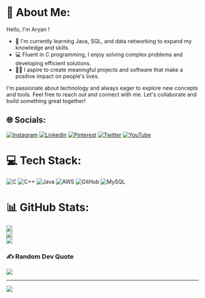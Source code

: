 # 💫 About Me:

Hello, I'm Aryan !

- 🌱 I'm currently learning Java, SQL, and data networking to expand my knowledge and skills.
- 💻 Fluent in C programming, I enjoy solving complex problems and developing efficient solutions.
- 👨‍💻 I aspire to create meaningful projects and software that make a positive impact on people's lives.

I'm passionate about technology and always eager to explore new concepts and tools. 
Feel free to reach out and connect with me. Let's collaborate and build something great together!



## 🌐 Socials:
[![Instagram](https://img.shields.io/badge/Instagram-%23E4405F.svg?logo=Instagram&logoColor=white)](https://instagram.com/thegurjararyan) [![LinkedIn](https://img.shields.io/badge/LinkedIn-%230077B5.svg?logo=linkedin&logoColor=white)](https://linkedin.com/in/thegurjararyan) [![Pinterest](https://img.shields.io/badge/Pinterest-%23E60023.svg?logo=Pinterest&logoColor=white)](https://pinterest.com/thegurjararyan) [![Twitter](https://img.shields.io/badge/Twitter-%231DA1F2.svg?logo=Twitter&logoColor=white)](https://twitter.com/thegurjararyan) [![YouTube](https://img.shields.io/badge/YouTube-%23FF0000.svg?logo=YouTube&logoColor=white)](https://youtube.com/@thegurjararyan2) 

# 💻 Tech Stack:
![C](https://img.shields.io/badge/c-%2300599C.svg?style=plastic&logo=c&logoColor=white) ![C++](https://img.shields.io/badge/c++-%2300599C.svg?style=plastic&logo=c%2B%2B&logoColor=white) ![Java](https://img.shields.io/badge/java-%23ED8B00.svg?style=plastic&logo=java&logoColor=white) ![AWS](https://img.shields.io/badge/AWS-%23FF9900.svg?style=plastic&logo=amazon-aws&logoColor=white) ![GitHub](https://img.shields.io/badge/GitHub-%23121011.svg?style=plastic&logo=github&logoColor=white) ![MySQL](https://img.shields.io/badge/mysql-%2300f.svg?style=plastic&logo=mysql&logoColor=white)
# 📊 GitHub Stats:
![](https://github-readme-stats.vercel.app/api?username=thegurjararyan&theme=dark&hide_border=false&include_all_commits=false&count_private=false)<br/>
![](https://github-readme-streak-stats.herokuapp.com/?user=thegurjararyan&theme=dark&hide_border=false)<br/>
![](https://github-readme-stats.vercel.app/api/top-langs/?username=thegurjararyan&theme=dark&hide_border=false&include_all_commits=false&count_private=false&layout=compact)

### ✍️ Random Dev Quote
![](https://quotes-github-readme.vercel.app/api?type=horizontal&theme=radical)

---
[![](https://visitcount.itsvg.in/api?id=thegurjararyan&icon=7&color=0)](https://visitcount.itsvg.in)

<!-- Proudly created with GPRM ( https://gprm.itsvg.in ) -->
